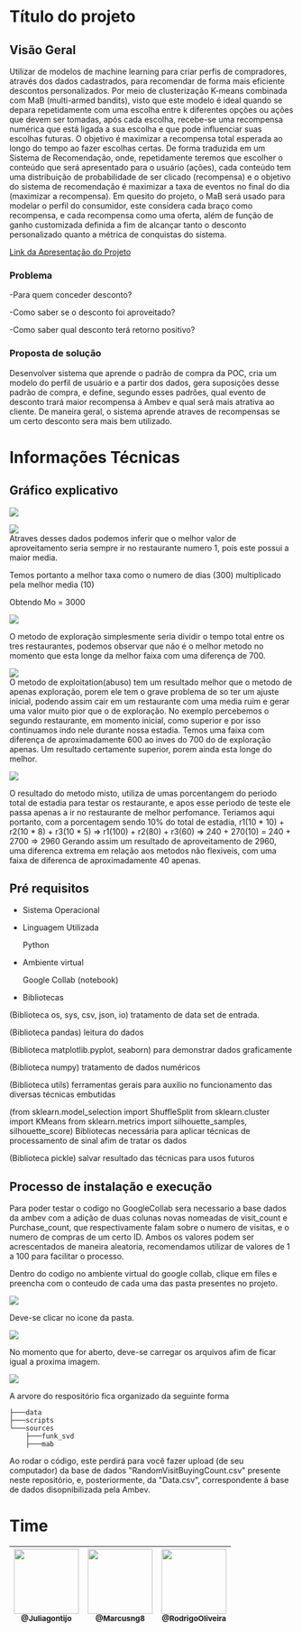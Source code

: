 # Título do projeto  
## Visão Geral  
Utilizar de modelos de machine learning para criar perfis de compradores, através dos dados cadastrados, para recomendar de forma mais eficiente descontos personalizados. Por meio de clusterização K-means combinada com MaB (multi-armed bandits), visto que este modelo é ideal quando se depara repetidamente com uma escolha entre k diferentes opções ou ações que devem ser tomadas, após cada escolha, recebe-se uma recompensa numérica que está ligada a sua escolha e que pode influenciar suas escolhas futuras. O objetivo é maximizar a recompensa total esperada ao longo do tempo ao fazer escolhas certas. De forma traduzida em um Sistema de Recomendação, onde, repetidamente teremos que escolher o conteúdo que será apresentado para o usuário (ações), cada conteúdo tem uma distribuição de probabilidade de ser clicado (recompensa) e o objetivo do sistema de recomendação é maximizar a taxa de eventos no final do dia (maximizar a recompensa). Em quesito do projeto, o MaB será usado para modelar o perfil do consumidor, este considera cada braço como recompensa, e cada recompensa como uma oferta, além de função de ganho customizada definida a fim de alcançar tanto o desconto personalizado quanto a métrica de conquistas do sistema.

[Link da Apresentação do Projeto](https://github.com/marcusng8/Discount-Leverage/blob/main/readme/ApresentaçãoDoProjeto.pdf)

### Problema  
-Para quem conceder desconto?

-Como saber se o desconto foi aproveitado?

-Como saber qual desconto terá retorno positivo?

### Proposta de solução  
 Desenvolver sistema que aprende o padrão de compra da POC, cria um modelo do perfil de usuário e a partir dos dados, gera suposições desse padrão de compra, e define, segundo esses padrões, qual evento de desconto trará maior recompensa á Ambev e qual será mais atrativa ao cliente. 
 De maneira geral, o sistema aprende atraves de recompensas se um certo desconto sera mais bem utilizado.

# Informações Técnicas
## Gráfico explicativo  
![](readme/Gráfico_explicativo.png)  

![](readme/ExemploMab.png)  
Atraves desses dados podemos inferir que o melhor valor de aproveitamento seria sempre ir no restaurante numero 1, pois este possui a maior media.

Temos portanto a melhor taxa como o numero de dias (300) multiplicado pela melhor media (10)

Obtendo Mo = 3000


![](readme/explorationMab.png)

O metodo de exploração simplesmente seria dividir o tempo total entre os tres restaurantes, podemos observar que não é o melhor metodo no momento que esta longe da melhor faixa com uma diferença de 700.

![](readme/exploitationMab.png)  
O metodo de exploitation(abuso) tem um resultado melhor que o metodo de apenas exploração, porem ele tem o grave problema de so ter um ajuste inicial, podendo assim cair em um restaurante com uma media ruim e gerar uma valor muito pior que o de exploração. No exemplo percebemos o segundo restaurante, em momento inicial, como superior e por isso continuamos indo nele durante nossa estadia. Temos uma faixa com diferença de aproximadamente 600 ao inves do 700 do de exploração apenas. Um resultado certamente superior, porem ainda esta longe do melhor.


![](readme/eGreedyMab.png)

O resultado do metodo misto, utiliza de umas porcentangem do periodo total de estadia para testar os restaurante, e apos esse periodo de teste ele passa apenas a ir no restaurante de melhor perfomance. Teriamos aqui portanto, com a porcentagem sendo 10% do total de estadia, r1(10 * 10) + r2(10 * 8) + r3(10 * 5) => r1(100) + r2(80) + r3(60) => 240 + 270(10) = 240 + 2700 => 2960
Gerando assim um resultado de aproveitamento de 2960, uma diferenca extrema em relação aos metodos não flexiveis, com uma faixa de diferenca de aproximadamente 40 apenas.


## Pré requisitos
- Sistema Operacional  
- Linguagem Utilizada

   Python

- Ambiente virtual

     Google Collab (notebook)
 
- Bibliotecas

(Biblioteca os, sys, csv, json, io)
    tratamento de data set de entrada.

(Biblioteca pandas) 
    leitura do dados

(Biblioteca matplotlib.pyplot, seaborn) 
    para demonstrar dados graficamente

(Biblioteca numpy) 
    tratamento de dados numéricos

(Biblioteca utils) 
    ferramentas gerais para auxilio no funcionamento das diversas técnicas embutidas
    
(from sklearn.model_selection import ShuffleSplit
from sklearn.cluster import KMeans
from sklearn.metrics import silhouette_samples, silhouette_score) Bibliotecas necessária para aplicar técnicas de processamento de sinal afim de tratar os dados

(Biblioteca pickle) salvar resultado das técnicas para usos futuros

## Processo de instalação e execução

Para poder testar o codigo no GoogleCollab sera necessario a base dados da ambev com a adição de duas colunas novas nomeadas de visit_count e Purchase_count, que respectivamente falam sobre o numero de visitas, e o numero de compras de um certo ID. Ambos os valores podem ser acrescentados de maneira aleatoria, recomendamos utilizar de valores de 1 a 100 para facilitar o processo. 

Dentro do codigo no ambiente virtual do google collab, clique em files e preencha com o conteudo de cada uma das pasta presentes no projeto.

![](readme/exemploPasta1.png)

Deve-se clicar no icone da pasta.

![](readme/exemploPasta2.png)

No momento que for aberto, deve-se carregar os arquivos afim de ficar igual a proxima imagem.

![](readme/PathtoArchives.png)


A arvore do respositório fica organizado da seguinte forma 


```
├───data
├───scripts
└───sources
    ├───funk_svd
    ├───mab    
```
Ao rodar o código, este perdirá para você fazer upload (de seu computador) da base de dados "RandomVisitBuyingCount.csv" presente neste repositório, e, posteriormente, da "Data.csv", correspondente á base de dados disopnibilizada pela Ambev.

# Time

| [<img src="https://avatars.githubusercontent.com/u/64470455?v=4" width="115"><br><sub>@Juliagontijo</sub>](https://github.com/juliagontijo) | [<img src="https://avatars.githubusercontent.com/u/64470453?s=400&u=42a02085b0005b35310cdc7f03ed93bb29295f3f&v=4" width="115"><br><sub>@Marcusng8</sub>](https://github.com/marcusng8) | [<img src="https://avatars.githubusercontent.com/u/64488614?v=4" width="115"><br><sub>@RodrigoOliveira</sub>](https://github.com/rodrigogitrep) | 
| :---: | :---: | :---: |
